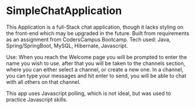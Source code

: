 # SimpleChatApplication
This Application is a full-Stack chat application, though it lacks styling on the front-end which may be upgraded in the future.
Built from requirements as an assignment from CodersCampus Bootcamp.
Tech used: Java, Spring/SpringBoot, MySQL, Hibernate, Javascript.

Use: When you reach the Welcome page you will be prompted to enter the name you wish to use.
after that you will be taken to the channels section, where you can either select a channel, or create a new one.
In a channel, you can type your messages and hit enter to send, you will be able to chat with all others on that channel.

This app uses Javascript polling, which is not ideal, but was used to practice Javascript skills.
